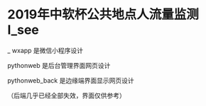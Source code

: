 # 2019年中软杯公共地点人流量监测 I_see
_ wxapp  是微信小程序设计

pythonweb  是后台管理界面网页设计

pythonweb_back  是边缘端界面显示网页设计



（后端几乎已经全部失效，界面仅供参考）
